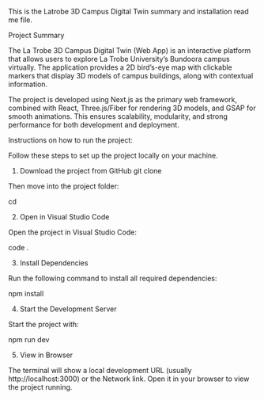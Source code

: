 This is the Latrobe 3D Campus Digital Twin summary and installation read me file.

Project Summary

The La Trobe 3D Campus Digital Twin (Web App) is an interactive platform that allows users to explore La Trobe University’s Bundoora campus virtually. The application provides a 2D bird’s-eye map with clickable markers that display 3D models of campus buildings, along with contextual information.

The project is developed using Next.js as the primary web framework, combined with React, Three.js/Fiber for rendering 3D models, and GSAP for smooth animations. This ensures scalability, modularity, and strong performance for both development and deployment.

Instructions on how to run the project:

Follow these steps to set up the project locally on your machine.

1. Download the project from GitHub
git clone <your-repo-link>


Then move into the project folder:

cd <your-project-folder>

2. Open in Visual Studio Code

Open the project in Visual Studio Code:

code .

3. Install Dependencies

Run the following command to install all required dependencies:

npm install

4. Start the Development Server

Start the project with:

npm run dev

5. View in Browser

The terminal will show a local development URL (usually http://localhost:3000) or the Network link.
Open it in your browser to view the project running.

